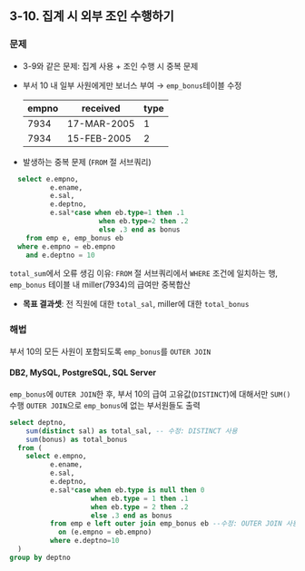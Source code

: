 ## 3-10. 집계 시 외부 조인 수행하기

### 문제
- 3-9와 같은 문제: 집계 사용 + 조인 수행 시 중복 문제
- 부서 10 내 일부 사원에게만 보너스 부여 → `emp_bonus`테이블 수정

    |empno|received|type|
    |-----|--------|----|
    |7934|17-MAR-2005|1|
    |7934|15-FEB-2005|2|

- 발생하는 중복 문제 (`FROM` 절 서브쿼리)
```sqL
  select e.empno,
          e.ename,
          e.sal,
          e.deptno,
          e.sal*case when eb.type=1 then .1
                      when eb.type=2 then .2
                      else .3 end as bonus
    from emp e, emp_bonus eb
  where e.empno = eb.empno
    and e.deptno = 10
```
`total_sum`에서 오류 생김
이유: `FROM` 절 서브쿼리에서 `WHERE` 조건에 일치하는 행, `emp_bonus` 테이블 내 miller(7934)의 급여만 중복합산 

- **목표 결과셋**: 전 직원에 대한 `total_sal`, miller에 대한 `total_bonus`

### 해법
부서 10의 모든 사원이 포함되도록 `emp_bonus`를 `OUTER JOIN`

#### DB2, MySQL, PostgreSQL, SQL Server
`emp_bonus`에 `OUTER JOIN`한 후, 부서 10의 급여 고유값(`DISTINCT`)에 대해서만 `SUM()`수행
`OUTER JOIN`으로 `emp_bonus`에 없는 부서원들도 출력
```sql
select deptno,
    sum(distinct sal) as total_sal, -- 수정: DISTINCT 사용
    sum(bonus) as total_bonus
  from (
    select e.empno,
          e.ename,
          e.sal,
          e.deptno,
          e.sal*case when eb.type is null then 0
                    when eb.type = 1 then .1
                    when eb.type = 2 then .2
                    else .3 end as bonus
          from emp e left outer join emp_bonus eb --수정: OUTER JOIN 사용
            on (e.empno = eb.empno)
          where e.deptno=10
  )
group by deptno 
